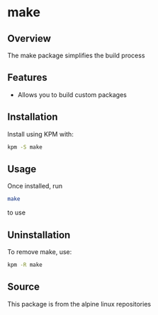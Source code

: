 # make

## Overview
The make package simplifies the build process

## Features
- Allows you to build custom packages

## Installation
Install using KPM with:
```bash
kpm -S make
```

## Usage
Once installed, run 
```bash
make
```
to use

## Uninstallation
To remove make, use:
```bash
kpm -R make
```

## Source
This package is from the alpine linux repositories
